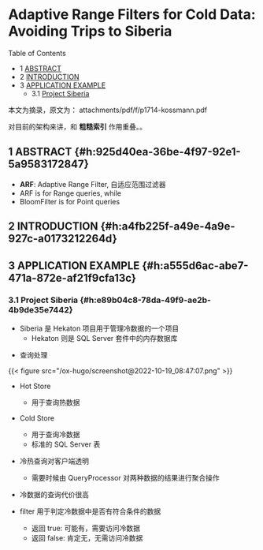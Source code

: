 # Adaptive Range Filters for Cold Data: Avoiding Trips to Siberia


<div class="ox-hugo-toc toc has-section-numbers">

<div class="heading">Table of Contents</div>

- <span class="section-num">1</span> [ABSTRACT](#h:925d40ea-36be-4f97-92e1-5a9583172847)
- <span class="section-num">2</span> [INTRODUCTION](#h:a4fb225f-a49e-4a9e-927c-a0173212264d)
- <span class="section-num">3</span> [APPLICATION EXAMPLE](#h:a555d6ac-abe7-471a-872e-af21f9cfa13c)
    - <span class="section-num">3.1</span> [Project Siberia](#h:e89b04c8-78da-49f9-ae2b-4b9de35e7442)

</div>
<!--endtoc-->


本文为摘录，原文为： attachments/pdf/f/p1714-kossmann.pdf

对目前的架构来讲，和 **粗糙索引** 作用重叠。。


## <span class="section-num">1</span> ABSTRACT {#h:925d40ea-36be-4f97-92e1-5a9583172847}

-   **ARF**: Adaptive Range Filter, 自适应范围过滤器
-   ARF is for Range queries, while
-   BloomFilter is for Point queries


## <span class="section-num">2</span> INTRODUCTION {#h:a4fb225f-a49e-4a9e-927c-a0173212264d}


## <span class="section-num">3</span> APPLICATION EXAMPLE {#h:a555d6ac-abe7-471a-872e-af21f9cfa13c}


### <span class="section-num">3.1</span> Project Siberia {#h:e89b04c8-78da-49f9-ae2b-4b9de35e7442}

-   Siberia 是 Hekaton 项目用于管理冷数据的一个项目
    -   Hekaton 则是 SQL Server 套件中的内存数据库

<!--listend-->

-   查询处理

<a id="figure--fig:screenshot@2022-10-19-08:47:07"></a>

{{< figure src="/ox-hugo/screenshot@2022-10-19_08:47:07.png" >}}

-   Hot Store
    -   用于查询热数据

-   Cold Store
    -   用于查询冷数据
    -   标准的 SQL Server 表

-   冷热查询对客户端透明
    -   需要时候由 QueryProcessor 对两种数据的结果进行聚合操作

-   冷数据的查询代价很高

-   filter 用于判定冷数据中是否有符合条件的数据
    -   返回 true:  可能有，需要访问冷数据
    -   返回 false: 肯定无，无需访问冷数据

